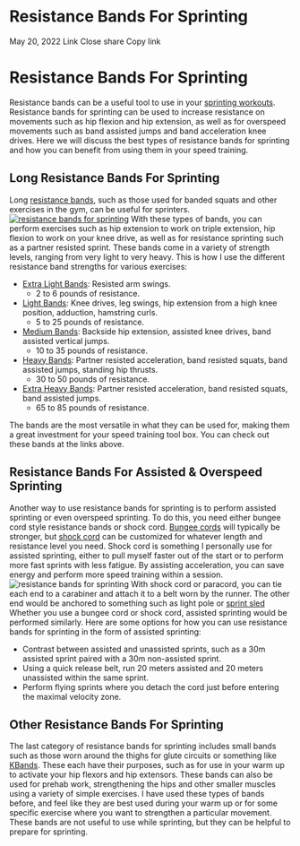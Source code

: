 #  Resistance Bands For Sprinting 
May 20, 2022
Link
Close share Copy link
# Resistance Bands For Sprinting
Resistance bands can be a useful tool to use in your [sprinting workouts](https://sprintingworkouts.com/blogs/training/sprinting-workouts-strength-training-for-sprinters "sprinting workouts"). Resistance bands for sprinting can be used to increase resistance on movements such as hip flexion and hip extension, as well as for overspeed movements such as band assisted jumps and band acceleration knee drives.
Here we will discuss the best types of resistance bands for sprinting and how you can benefit from using them in your speed training.
## Long Resistance Bands For Sprinting
Long [resistance bands](https://www.kqzyfj.com/click-100608159-13695453?url=https%3A%2F%2Fwww.power-systems.com%2Fshop%2Fproduct%2F3336&cjsku=68165), such as those used for banded squats and other exercises in the gym, can be useful for sprinters.
[![resistance bands for sprinting](https://cdn.shopify.com/s/files/1/0015/4445/4207/files/3336_6_480x480.jpg?v=1653062838)](https://www.kqzyfj.com/click-100608159-13695453?url=https%3A%2F%2Fwww.power-systems.com%2Fshop%2Fproduct%2F3336&cjsku=68165 "resistance bands for sprinting")
With these types of bands, you can perform exercises such as hip extension to work on triple extension, hip flexion to work on your knee drive, as well as for resistance sprinting such as a partner resisted sprint.
These bands come in a variety of strength levels, ranging from very light to very heavy. This is how I use the different resistance band strengths for various exercises:
  * [Extra Light Bands](https://www.anrdoezrs.net/click-100608159-13695453?url=https%3A%2F%2Fwww.power-systems.com%2Fshop%2Fproduct%2F3336&cjsku=68162): Resisted arm swings.
    * 2 to 6 pounds of resistance.
  * [Light Bands](https://www.jdoqocy.com/click-100608159-13695453?url=https%3A%2F%2Fwww.power-systems.com%2Fshop%2Fproduct%2F3336&cjsku=68163): Knee drives, leg swings, hip extension from a high knee position, adduction, hamstring curls.
    * 5 to 25 pounds of resistance.
  * [Medium Bands](https://www.jdoqocy.com/click-100608159-13695453?url=https%3A%2F%2Fwww.power-systems.com%2Fshop%2Fproduct%2F3336&cjsku=68164): Backside hip extension, assisted knee drives, band assisted vertical jumps.
    * 10 to 35 pounds of resistance.
  * [Heavy Bands](https://www.jdoqocy.com/click-100608159-13695453?url=https%3A%2F%2Fwww.power-systems.com%2Fshop%2Fproduct%2F3336&cjsku=68165): Partner resisted acceleration, band resisted squats, band assisted jumps, standing hip thrusts.
    * 30 to 50 pounds of resistance.
  * [Extra Heavy Bands](https://www.tkqlhce.com/click-100608159-13695453?url=https%3A%2F%2Fwww.power-systems.com%2Fshop%2Fproduct%2F3336&cjsku=68166): Partner resisted acceleration, band resisted squats, band assisted jumps.
    * 65 to 85 pounds of resistance.


The bands are the most versatile in what they can be used for, making them a great investment for your speed training tool box.
You can check out these bands at the links above.
## **Resistance Bands For Assisted & Overspeed Sprinting**
Another way to use resistance bands for sprinting is to perform assisted sprinting or even overspeed sprinting. To do this, you need either bungee cord style resistance bands or shock cord. [Bungee cords](https://amzn.to/39HOFly) will typically be stronger, but [shock cord](https://amzn.to/3LxPafs) can be customized for whatever length and resistance level you need.
Shock cord is something I personally use for assisted sprinting, either to pull myself faster out of the start or to perform more fast sprints with less fatigue. By assisting acceleration, you can save energy and perform more speed training within a session.
![resistance bands for sprinting](https://cdn.shopify.com/s/files/1/0015/4445/4207/files/sprinting_fron_view_480x480.jpg?v=1653065693)
With shock cord or paracord, you can tie each end to a carabiner and attach it to a belt worn by the runner. The other end would be anchored to something such as light pole or [sprint sled](https://sprintingworkouts.com/blogs/training/sprint-sled "sprint sled")
Whether you use a bungee cord or shock cord, assisted sprinting would be performed similarly. Here are some options for how you can use resistance bands for sprinting in the form of assisted sprinting:
  * Contrast between assisted and unassisted sprints, such as a 30m assisted sprint paired with a 30m non-assisted sprint.
  * Using a quick release belt, run 20 meters assisted and 20 meters unassisted within the same sprint.
  * Perform flying sprints where you detach the cord just before entering the maximal velocity zone.


## Other Resistance Bands For Sprinting
The last category of resistance bands for sprinting includes small bands such as those worn around the thighs for glute circuits or something like [KBands](https://amzn.to/3wzl72U).
These each have their purposes, such as for use in your warm up to activate your hip flexors and hip extensors. These bands can also be used for prehab work, strengthening the hips and other smaller muscles using a variety of simple exercises.
I have used these types of bands before, and feel like they are best used during your warm up or for some specific exercise where you want to strengthen a particular movement. These bands are not useful to use while sprinting, but they can be helpful to prepare for sprinting.
[ ](https://sprintingworkouts.com/blogs/training-equipment)
